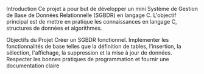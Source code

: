 Introduction
Ce projet a pour but de développer un mini Système de Gestion de Base de Données Relationnelle (SGBDR) en langage C.
L'objectif principal est de mettre en pratique les connaissances en langage C, 
structures de données et algorithmes.

Objectifs du Projet
Créer un SGBDR fonctionnel.
Implémenter les fonctionnalités de base telles que la définition de tables, 
l'insertion, la sélection, l'affichage, la suppression et la mise à jour de données.
Respecter les bonnes pratiques de programmation et fournir une documentation claire
